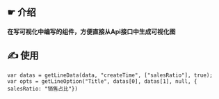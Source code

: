 ## ☛ 介绍

#### 在写可视化中编写的组件，方便直接从Api接口中生成可视化图

## ✍ 使用

~~~
var datas = getLineData(data, "createTime", ["salesRatio"], true);
var opts = getLineOption("Title", datas[0], datas[1], null, { salesRatio: "销售占比"})
~~~
